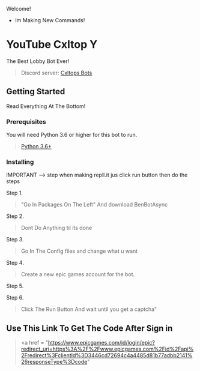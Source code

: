 
Welcome!
- Im Making New Commands!

# YouTube Cxltop Y

The Best Lobby Bot Ever!

> Discord server: <a href="https://discord.gg/p68vuqFzww" target="_blank">Cxltops Bots</a>

## Getting Started

Read Everything At The Bottom!
### Prerequisites

You will need Python 3.6 or higher for this bot to run.

> <a href="https://www.python.org/downloads/release/python-360/" target="_blank">Python 3.6+</a>


### Installing


IMPORTANT --> step when making repll.it jus click run button then do the steps


Step 1.

> "Go In Packages On The Left" And download BenBotAsync


Step 2.

> Dont Do Anything til its done


Step 3.

> Go In The Config files and change what u want

Step 4.

> Create a new epic games account for the bot.

Step 5.

Step 6.

> Click The Run Button And wait until you get a captcha"



## Use This Link To Get The Code After Sign in
> <a
href = "https://www.epicgames.com/id/login/epic?redirect_uri=https%3A%2F%2Fwww.epicgames.com%2Fid%2Fapi%2Fredirect%3FclientId%3D3446cd72694c4a4485d81b77adbb2141%26responseType%3Dcode"
